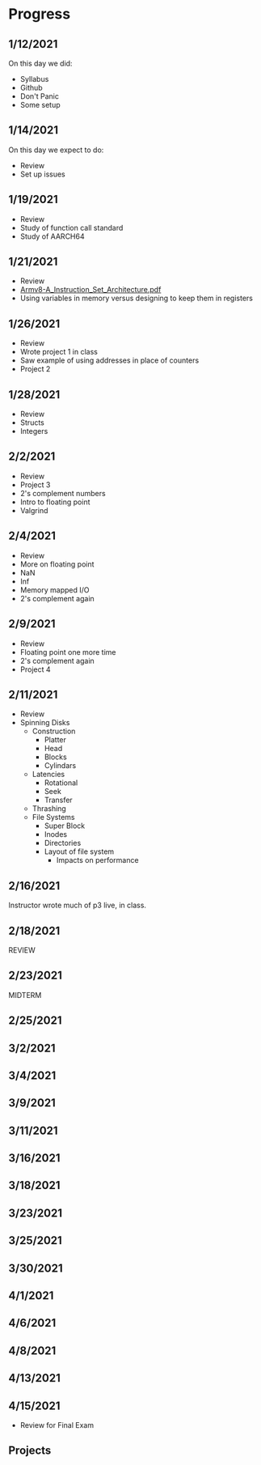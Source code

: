# Progress

## 1/12/2021

On this day we did:

* Syllabus
* Github
* Don't Panic
* Some setup

## 1/14/2021

On this day we expect to do:

* Review
* Set up issues


## 1/19/2021

* Review
* Study of function call standard
* Study of AARCH64

## 1/21/2021

* Review
* [Armv8-A_Instruction_Set_Architecture.pdf](./reference/Armv8-A_Instruction_Set_Architecture.pdf)
* Using variables in memory versus designing to keep them in registers

## 1/26/2021

* Review
* Wrote project 1 in class
* Saw example of using addresses in place of counters
* Project 2

## 1/28/2021

* Review
* Structs
* Integers


## 2/2/2021

* Review
* Project 3
* 2's complement numbers
* Intro to floating point
* Valgrind

## 2/4/2021

* Review
* More on floating point
* NaN
* Inf
* Memory mapped I/O
* 2's complement again

## 2/9/2021

* Review
* Floating point one more time
* 2's complement again
* Project 4

## 2/11/2021

* Review
* Spinning Disks
   * Construction
      * Platter
      * Head
	  * Blocks
	  * Cylindars
   * Latencies
      * Rotational
	  * Seek
	  * Transfer
   * Thrashing
   * File Systems
     * Super Block
	 * Inodes
	 * Directories
	 * Layout of file system
	    * Impacts on performance

## 2/16/2021

Instructor wrote much of p3 live, in class.

## 2/18/2021

REVIEW

## 2/23/2021

MIDTERM

## 2/25/2021

## 3/2/2021

## 3/4/2021

## 3/9/2021

## 3/11/2021

## 3/16/2021

## 3/18/2021

## 3/23/2021

## 3/25/2021

## 3/30/2021

## 4/1/2021

## 4/6/2021

## 4/8/2021

## 4/13/2021

## 4/15/2021

* Review for Final Exam

## Projects

